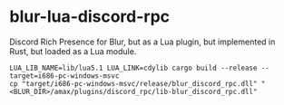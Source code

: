 # blur-lua-discord-rpc
Discord Rich Presence for Blur, but as a Lua plugin, but implemented in Rust, but loaded as a Lua module.

```nu
LUA_LIB_NAME=lib/lua5.1 LUA_LINK=cdylib cargo build --release --target=i686-pc-windows-msvc
cp "target/i686-pc-windows-msvc/release/blur_discord_rpc.dll" "<BLUR_DIR>/amax/plugins/discord_rpc/lib-blur_discord_rpc.dll"
```
